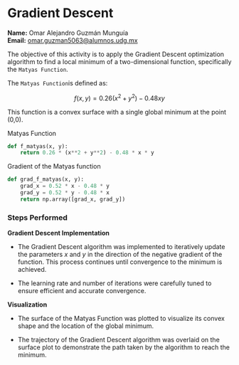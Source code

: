 # Gradient Descent

**Name:** Omar Alejandro Guzmán Munguía <br>
**Email:** omar.guzman5063@alumnos.udg.mx

The objective of this activity is to apply the Gradient Descent optimization algorithm to find a local minimum of a two-dimensional function, specifically the `Matyas Function`.

The `Matyas Function`is defined as:

$$ f(x, y) = 0.26(x^2 + y^2) - 0.48xy $$

This function is a convex surface with a single global minimum at the point  (0,0).

Matyas Function
```python
def f_matyas(x, y):
    return 0.26 * (x**2 + y**2) - 0.48 * x * y
```

Gradient of the Matyas function
```python
def grad_f_matyas(x, y):
    grad_x = 0.52 * x - 0.48 * y
    grad_y = 0.52 * y - 0.48 * x
    return np.array([grad_x, grad_y])
```

### Steps Performed

**Gradient Descent Implementation**

- The Gradient Descent algorithm was implemented to iteratively update the parameters *x* and *y* in the direction of the negative gradient of the function. This process continues until convergence to the minimum is achieved.

- The learning rate and number of iterations were carefully tuned to ensure efficient and accurate convergence.

**Visualization**

- The surface of the Matyas Function was plotted to visualize its convex shape and the location of the global minimum.

- The trajectory of the Gradient Descent algorithm was overlaid on the surface plot to demonstrate the path taken by the algorithm to reach the minimum.
